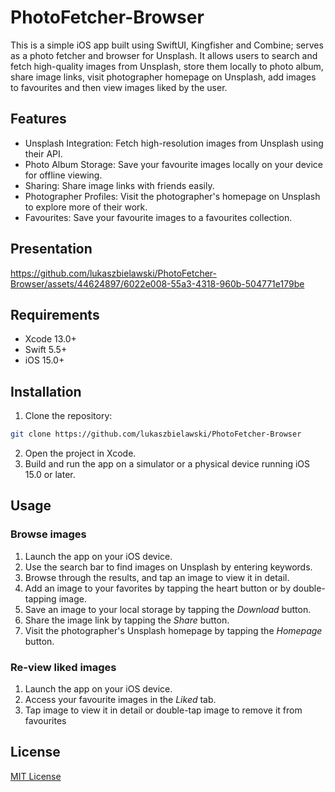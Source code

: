 # PhotoFetcher-Browser

This is a simple iOS app built using SwiftUI, Kingfisher and Combine; serves as a photo fetcher and browser for Unsplash. It allows users to search and fetch high-quality images from Unsplash, store them locally to photo album, share image links, visit photographer homepage on Unsplash, add images to favourites and then view images liked by the user.

<h2>Features</h2>

* Unsplash Integration: Fetch high-resolution images from Unsplash using their API.
* Photo Album Storage: Save your favourite images locally on your device for offline viewing.
* Sharing: Share image links with friends easily.
* Photographer Profiles: Visit the photographer's homepage on Unsplash to explore more of their work.
* Favourites: Save your favourite images to a favourites collection.
  
<h2>Presentation</h2>

https://github.com/lukaszbielawski/PhotoFetcher-Browser/assets/44624897/6022e008-55a3-4318-960b-504771e179be

<h2>Requirements</h2>

* Xcode 13.0+
* Swift 5.5+
* iOS 15.0+

<h2>Installation</h2>

1. Clone the repository:

```bash
git clone https://github.com/lukaszbielawski/PhotoFetcher-Browser
```

2. Open the project in Xcode.
3. Build and run the app on a simulator or a physical device running iOS 15.0 or later.

<h2>Usage</h2>

<h3>Browse images</h3>

1. Launch the app on your iOS device.
2. Use the search bar to find images on Unsplash by entering keywords.
3. Browse through the results, and tap an image to view it in detail.
4. Add an image to your favorites by tapping the heart button or by double-tapping image.
5. Save an image to your local storage by tapping the <i>Download</i> button.
6. Share the image link by tapping the <i>Share</i> button.
7. Visit the photographer's Unsplash homepage by tapping the <i>Homepage</i> button.

<h3>Re-view liked images</h3>

1. Launch the app on your iOS device.
2. Access your favourite images in the <i>Liked</i> tab.
3. Tap image to view it in detail or double-tap image to remove it from favourites

<h2>License</h2>

<a href="https://www.mit.edu/~amini/LICENSE.md">MIT License</a>
